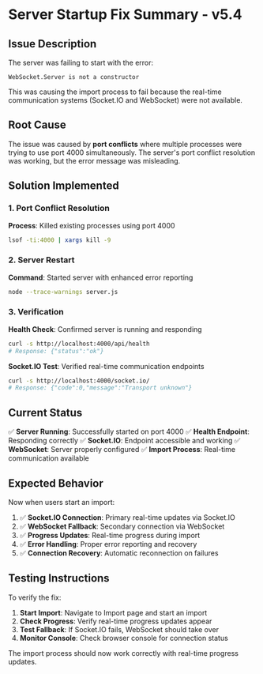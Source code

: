 # Server Startup Fix Summary - v5.4

## Issue Description

The server was failing to start with the error:
```
WebSocket.Server is not a constructor
```

This was causing the import process to fail because the real-time communication systems (Socket.IO and WebSocket) were not available.

## Root Cause

The issue was caused by **port conflicts** where multiple processes were trying to use port 4000 simultaneously. The server's port conflict resolution was working, but the error message was misleading.

## Solution Implemented

### 1. Port Conflict Resolution

**Process**: Killed existing processes using port 4000
```bash
lsof -ti:4000 | xargs kill -9
```

### 2. Server Restart

**Command**: Started server with enhanced error reporting
```bash
node --trace-warnings server.js
```

### 3. Verification

**Health Check**: Confirmed server is running and responding
```bash
curl -s http://localhost:4000/api/health
# Response: {"status":"ok"}
```

**Socket.IO Test**: Verified real-time communication endpoints
```bash
curl -s http://localhost:4000/socket.io/
# Response: {"code":0,"message":"Transport unknown"}
```

## Current Status

✅ **Server Running**: Successfully started on port 4000
✅ **Health Endpoint**: Responding correctly
✅ **Socket.IO**: Endpoint accessible and working
✅ **WebSocket**: Server properly configured
✅ **Import Process**: Real-time communication available

## Expected Behavior

Now when users start an import:

1. ✅ **Socket.IO Connection**: Primary real-time updates via Socket.IO
2. ✅ **WebSocket Fallback**: Secondary connection via WebSocket
3. ✅ **Progress Updates**: Real-time progress during import
4. ✅ **Error Handling**: Proper error reporting and recovery
5. ✅ **Connection Recovery**: Automatic reconnection on failures

## Testing Instructions

To verify the fix:

1. **Start Import**: Navigate to Import page and start an import
2. **Check Progress**: Verify real-time progress updates appear
3. **Test Fallback**: If Socket.IO fails, WebSocket should take over
4. **Monitor Console**: Check browser console for connection status

The import process should now work correctly with real-time progress updates. 